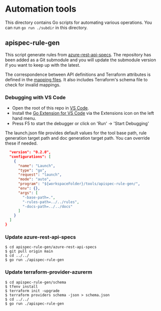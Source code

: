 # Automation tools

This directory contains Go scripts for automating various operations. You can run `go run ./subdir` in this directory.

## apispec-rule-gen

This script generate rules from [azure-rest-api-specs](https://github.com/Azure/azure-rest-api-specs). The repository has been added as a Git submodule and you will update the submodule version if you want to keep up with the latest.

The correspondence between API definitions and Terraform attributes is defined in the [mapping files](apispec-rule-gen/mappings). It also includes Terraform's schema file to check for invalid mappings.

### Debugging with VS Code

* Open the root of this repo in [VS Code](https://code.visualstudio.com/).
* Install the [Go Extension for VS Code](https://github.com/golang/vscode-go) via the Extensions icon on the left hand menu.
* Press F5 to start the debugger or click on 'Run' -> 'Start Debugging'

The launch.json file provides default values for the tool base path, rule generation target path and doc generation target path. You can override these if needed.

```json
  "version": "0.2.0",
  "configurations": [
    {
      "name": "Launch",
      "type": "go",
      "request": "launch",
      "mode": "auto",
      "program": "${workspaceFolder}/tools/apispec-rule-gen/",
      "env": {},
      "args": [
        "-base-path=.",
        "-rules-path=../../rules",
        "-docs-path=../../docs"
      ]
    }
  ]
}
```

### Update azure-rest-api-specs

```console
$ cd apispec-rule-gen/azure-rest-api-specs
$ git pull origin main
$ cd ../../
$ go run ./apispec-rule-gen
```

### Update terraform-provider-azurerm

```console
$ cd apispec-rule-gen/schema
$ tfenv install
$ terraform init -upgrade
$ terraform providers schema -json > schema.json
$ cd ../../
$ go run ./apispec-rule-gen
```
